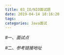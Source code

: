 ```yaml
---
title: 03_IO/NIO面试题
date: 2019-04-14 18:16:20
tags:
categories: Java面试
---
```


#一、*面试点*


#二、*参考链接地址*